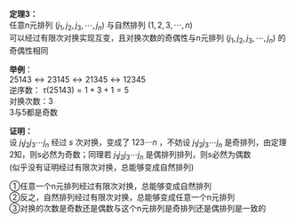 **定理3：**    
任意n元排列 $(j_1,j_2,j_3,\cdots,j_n)$ 与自然排列 $(1,2,3,\cdots,n)$     
可以经过有限次对换实现互变，且对换次数的奇偶性与n元排列 $(j_1,j_2,j_3,\cdots,j_n)$ 的奇偶性相同    
    
**举例**：    
 $25143\leftrightarrow23145\leftrightarrow21345    
\leftrightarrow12345$     
逆序数： $\tau(25143)=1+3+1=5$     
对换次数：3    
3与5都是奇数    
    
**证明：**    
设 $j_1j_2j_3\cdots j_n$ 经过 $s$ 次对换，变成了 $123\cdots n$ ，不妨设 $j_1j_2j_3\cdots j_n$ 是奇排列，由定理2知，则s必然为奇数；同理若 $j_1j_2j_3\cdots j_n$ 是偶排列排列，则s必然为偶数    
(似乎没有证明经过有限次对换，总能够变成自然排列)    
    
①任意一个n元排列经过有限次对换，总能够变成自然排列    
②反之，自然排列经过有限次对换，总能够变成任意一个n元排列    
③对换的次数是奇数还是偶数与这个n元排列是奇排列还是偶排列是一致的    
